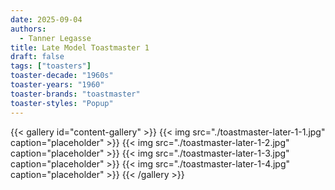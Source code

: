 ```yaml
---
date: 2025-09-04
authors:
  - Tanner Legasse
title: Late Model Toastmaster 1
draft: false
tags: ["toasters"]
toaster-decade: "1960s"
toaster-years: "1960"
toaster-brands: "toastmaster"
toaster-styles: "Popup"
---
```

{{< gallery id="content-gallery" >}}
  {{< img src="./toastmaster-later-1-1.jpg" caption="placeholder" >}}
  {{< img src="./toastmaster-later-1-2.jpg" caption="placeholder" >}}
  {{< img src="./toastmaster-later-1-3.jpg" caption="placeholder" >}}
  {{< img src="./toastmaster-later-1-4.jpg" caption="placeholder" >}}
{{< /gallery >}}
